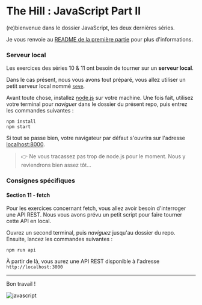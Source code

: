 # The Hill : JavaScript Part II

(re)bienvenue dans le dossier JavaScript, les deux dernières séries.

Je vous renvoie au [README de la première partie](../../01-the-field/javascript/README.md) pour plus d'informations.

### Serveur local

Les exercices des séries 10 & 11 ont besoin de tourner sur un **serveur local**.

Dans le cas présent, nous vous avons tout préparé, vous allez utiliser un petit serveur local nommé [`seve`](https://github.com/leny/seve).

Avant toute chose, installez [node.js](https://nodejs.org/en) sur votre machine.
Une fois fait, utilisez votre terminal pour *naviguer* dans le dossier du présent repo, puis entrez les commandes suivantes :

	npm install
	npm start

Si tout se passe bien, votre navigateur par défaut s'ouvrira sur l'adresse [localhost:8000](https://localhost:8000).

> 👉 Ne vous tracassez pas trop de node.js pour le moment. Nous y reviendrons bien assez tôt...

### Consignes spécifiques

#### Section 11 - fetch

Pour les exercices concernant fetch, vous allez avoir besoin d'interroger une API REST.
Nous vous avons prévu un petit script pour faire tourner cette API en local.

Ouvrez un second terminal, puis _naviguez_ jusqu'au dossier du repo. Ensuite, lancez les commandes suivantes :

    npm run api

À partir de là, vous aurez une API REST disponible à l'adresse `http://localhost:3000`

* * *

Bon travail !

![javascript](starwarsjs.gif)
